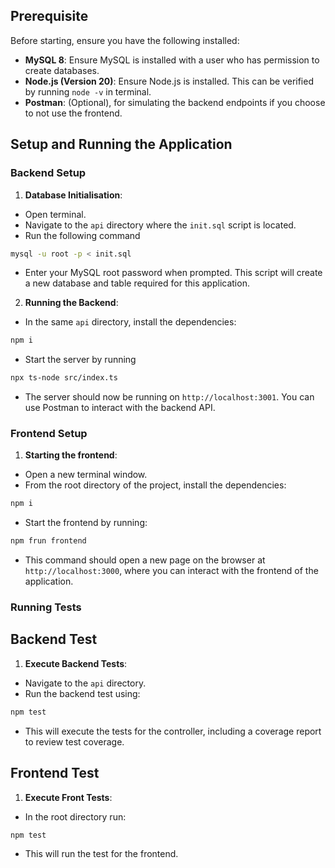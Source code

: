 ## Prerequisite 
Before starting, ensure you have the following installed:
* **MySQL 8**: Ensure MySQL is installed with a user who has permission to create databases.
* **Node.js (Version 20)**: Ensure Node.js is installed. This can be verified by running `node -v` in terminal.
* **Postman**: (Optional), for simulating the backend endpoints if you choose to not use the frontend.

## Setup and Running the Application
### Backend Setup
1. **Database Initialisation**:
  * Open terminal. 
  * Navigate to the `api` directory where the `init.sql` script is located.
  * Run the following command
  ```bash
  mysql -u root -p < init.sql
  ```
  * Enter your MySQL root password when prompted. This script will create a new database and table required for this application.

2. **Running the Backend**:
  * In the same `api` directory, install the dependencies:
  ```bash
  npm i
  ``` 
  * Start the server by running
  ```bash
  npx ts-node src/index.ts
  ```
  * The server should now be running on `http://localhost:3001`. You can use Postman to interact with the backend API.

### Frontend Setup
1. **Starting the frontend**:
  * Open a new terminal window.
  * From the root directory of the project, install the dependencies:
  ```bash
  npm i
  ```
  * Start the frontend by running: 
  ```bash
  npm frun frontend
  ```
  * This command should open a new page on the browser at `http://localhost:3000`, where you can interact with the frontend of the application.

### Running Tests
## Backend Test
1. **Execute Backend Tests**:
  * Navigate to the `api` directory.
  * Run the backend test using:
  ```bash
  npm test
  ```
  * This will execute the tests for the controller, including a coverage report to review test coverage.

## Frontend Test
1. **Execute Front Tests**:
  * In the root directory run:
  ```bash
  npm test
  ```
  * This will run the test for the frontend. 
